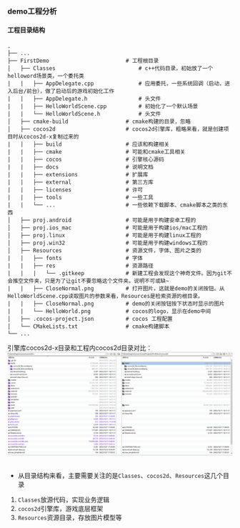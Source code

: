 ### demo工程分析

#### 工程目录结构
    .
    ├── ...
    ├── FirstDemo                        # 工程根目录
    │   ├── Classes                          # c++代码目录，初始放了一个helloword场景类，一个委托类
    |   |   ├── AppDelegate.cpp              # 应用委托，一些系统回调（启动，进入后台/前台），做了启动后的游戏初始化工作
    |   |   ├── AppDelegate.h                # 头文件
    |   |   ├── HelloWorldScene.cpp          # 初始化了一个默认场景 
    |   |   └── HelloWorldScene.h            # 头文件
    │   ├── cmake-build                  # cmake构建的目录，忽略
    │   ├── cocos2d                      # cocos2d引擎库，粗略来看，就是创建项目时从cocos2d-x复制过来的
    |   |   ├── build                    # 应该和构建相关
    |   |   ├── cmake                    # 可能和cmake工具相关
    |   |   ├── cocos                    # 引擎核心源码
    |   |   ├── docs                     # 说明文档
    |   |   ├── extensions               # 扩展库
    |   |   ├── external                 # 第三方库
    |   |   ├── licenses                 # 许可
    |   |   ├── tools                    # 一些工具
    |   |   └── ...                      # 一些依赖下载脚本、cmake脚本之类的东西
    │   ├── proj.android                 # 可能是用于构建安卓工程的
    │   ├── proj.ios_mac                 # 可能是用于构建ios/mac工程的
    │   ├── proj.linux                   # 可能是用于构建linux工程的
    │   ├── proj.win32                   # 可能是用于构建windows工程的
    │   ├── Resources                    # 资源文件，字体、图片之类的
    |   |   ├── fonts                    # 字体
    |   |   ├── res                      # 资源路径
    |   |   |   └── .gitkeep             # 新建工程会发现这个神奇文件。因为git不会推空文件夹，只是为了让git不要忽略这个文件夹。说明不可或缺~
    |   |   ├── CloseNormal.png          # 打开图片，这就是demo的关闭按钮。从HelloWorldScene.cpp读取图片的参数来看，Resources是检索资源的根目录。
    |   |   ├── CloseNormal.png          # demo的关闭按钮按下状态时显示的图片
    |   |   └── HelloWorld.png           # cocos的logo，显示在demo中间
    │   ├── .cocos-project.json          # cocos 工程配置
    │   └── CMakeLists.txt               # cmake构建脚本
    └── ...

引擎库cocos2d-x目录和工程内cocos2d目录对比：<br>
![cocos](./img/002/dir_cocos2d.png) <br>
<br>

- 从目录结构来看，主要需要关注的是`Classes`、`cocos2d`、`Resources`这几个目录
1. `Classes`放源代码，实现业务逻辑
2. `cocos2d`引擎库，游戏底层框架
3. `Resources`资源目录，存放图片模型等